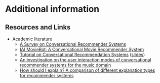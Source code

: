 # Additional information

## Resources and Links <a href="#h.t23f6ncuijwz" id="h.t23f6ncuijwz"></a>

* Academic literature
  * [A Survey on Conversational Recommender Systems](https://scholarphi.semanticscholar.org/?file=https://arxiv.org/pdf/2004.00646v2.pdf)
  * [IAI MovieBot: A Conversational Movie Recommender System](https://imsure318.github.io/assets/pdf/2020\_cikm\_demo.pdf)
  * [Tutorial on Conversational Recommendation Systems](https://conversational-recsys.github.io/) ([slides](https://drive.google.com/file/d/14Fvxi--sX-52ZOZLySityXnTdsfWHWRe/view))
  * [An investigation on the user interaction modes of conversational recommender systems for the music domain](https://www.semanticscholar.org/paper/An-investigation-on-the-user-interaction-modes-of-Narducci-Basile/146bd856a83c71714e19c655e077e82085f2ac7e)
  * [How should I explain? A comparison of different explanation types for recommender systems](https://www.sciencedirect.com/science/article/abs/pii/S1071581913002024)
